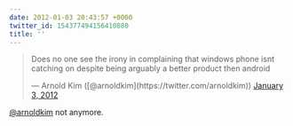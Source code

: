 ```yaml
---
date: 2012-01-03 20:43:57 +0000
twitter_id: 154377494156410880
title: ''
---
```


<blockquote class="twitter-tweet"><p lang="en" dir="ltr">Does no one see the irony in complaining that windows phone isnt catching on despite being arguably a better product then android</p>&mdash; Arnold Kim ([@arnoldkim](https://twitter.com/arnoldkim)) <a href="https://twitter.com/arnoldkim/status/154349364163248128?ref_src=twsrc%5Etfw">January 3, 2012</a></blockquote>
<script async src="https://platform.twitter.com/widgets.js" charset="utf-8"></script>

[@arnoldkim](https://twitter.com/arnoldkim) not anymore.
